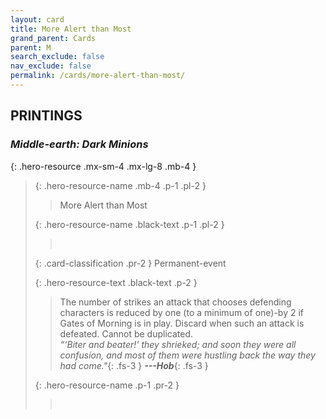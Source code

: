 ```yaml
---
layout: card
title: More Alert than Most
grand_parent: Cards
parent: M
search_exclude: false
nav_exclude: false
permalink: /cards/more-alert-than-most/
---
```


## PRINTINGS


### _Middle-earth: Dark Minions_

{: .hero-resource .mx-sm-4 .mx-lg-8 .mb-4 }
> {: .hero-resource-name .mb-4 .p-1 .pl-2 }
> > <div class="card-mp"></div>
> > <div class="card-name">More Alert than Most</div>
>
> {: .hero-resource-name .black-text .p-1 .pl-2 }
> > &nbsp;
>
> {: .card-classification .pr-2 }
> Permanent-event
>
> {: .hero-resource-text .black-text .p-2 }
> > The number of strikes an attack that chooses defending characters is reduced by one (to a minimum of one)-by 2 if Gates of Morning is in play. Discard when such an attack is defeated. Cannot be duplicated.   <br>_“‘Biter and beater!' they shrieked; and soon they were all confusion, and most of them were hustling back the way they had come."_{: .fs-3 } ***---&#65279;Hob***{: .fs-3 } 
> 
> {: .hero-resource-name .p-1 .pr-2 }
> > <div class="card-shield"></div>
> > <div class="card-corruption">&nbsp;</div>
